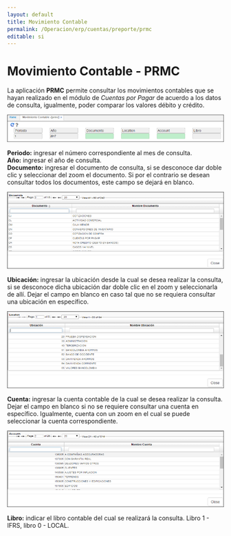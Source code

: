 ```yaml
---
layout: default
title: Movimiento Contable
permalink: /Operacion/erp/cuentas/preporte/prmc
editable: si
---
```


# Movimiento Contable - PRMC


La aplicación **PRMC** permite consultar los movimientos contables que se hayan realizado en el módulo de _Cuentas por Pagar_ de acuerdo a los datos de consulta, igualmente, poder comparar los valores débito y crédito.

![](PRMC1.png)


**Periodo:** ingresar el número correspondiente al mes de consulta.  
**Año:** ingresar el año de consulta.  
**Documento:** ingresar el documento de consulta, si se desconoce dar doble clic y seleccionar del zoom el documento. Si por el contrario se desean consultar todos los documentos, este campo se dejará en blanco.  

![](zoomdc.png)

**Ubicación:** ingresar la ubicación desde la cual se desea realizar la consulta, si se desconoce dicha ubicación dar doble clic en el zoom y seleccionarla de allí. Dejar el campo en blanco en caso tal que no se requiera consultar una ubicación en específico.  

![](zoom.png)

**Cuenta:** ingresar la cuenta contable de la cual se desea realizar la consulta. Dejar el campo en blanco si no se requiere consultar una cuenta en específico. Igualmente, cuenta con un zoom en el cual se puede seleccionar la cuenta correspondiente.  

![](zoomct.png)

**Libro:** indicar el libro contable del cual se realizará la consulta. Libro 1 - IFRS, libro 0 - LOCAL.


